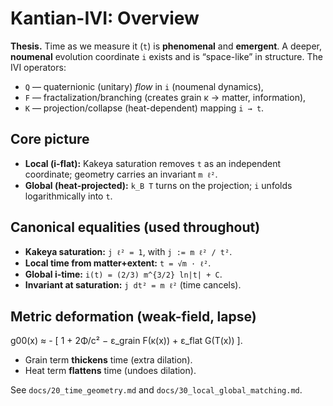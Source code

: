 # Kantian-IVI: Overview

**Thesis.** Time as we measure it (`t`) is **phenomenal** and **emergent**. A deeper, **noumenal** evolution coordinate `i` exists and is “space-like” in structure. The IVI operators:

- `Q` — quaternionic (unitary) *flow* in `i` (noumenal dynamics),
- `F` — fractalization/branching (creates grain κ → matter, information),
- `K` — projection/collapse (heat-dependent) mapping `i → t`.

## Core picture

- **Local (i-flat):** Kakeya saturation removes `t` as an independent coordinate; geometry carries an invariant `m ℓ²`.
- **Global (heat-projected):** `k_B T` turns on the projection; `i` unfolds logarithmically into `t`.

## Canonical equalities (used throughout)

- **Kakeya saturation:** `j ℓ² = 1`, with `j := m ℓ² / t²`.
- **Local time from matter+extent:** `t = √m · ℓ²`.
- **Global i-time:** `i(t) = (2/3) m^{3/2} ln|t| + C`.
- **Invariant at saturation:** `j dt² = m ℓ²` (time cancels).

## Metric deformation (weak-field, lapse)



g00(x) ≈ - [ 1 + 2Φ/c² − ε_grain F(κ(x)) + ε_flat G(T(x)) ].


- Grain term **thickens** time (extra dilation).
- Heat term **flattens** time (undoes dilation).

See `docs/20_time_geometry.md` and `docs/30_local_global_matching.md`.
